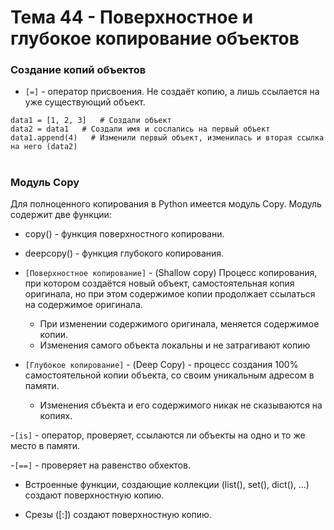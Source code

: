 # Тема 44 - Поверхностное и глубокое копирование объектов

### Создание копий объектов

- `[=]` - оператор присвоения. Не создаёт копию, а лишь ссылается на уже существующий объект.

```
data1 = [1, 2, 3]   # Создали объект
data2 = data1   # Создали имя и сослались на первый объект
data1.append(4)   # Изменили первый объект, изменилась и вторая ссылка на него (data2)
```

#

### Модуль Copy

Для полноценного копирования в Python имеется модуль Copy. Модуль содержит две функции:

- copy() - функция поверхностного копировани.
- deepcopy() - функция глубокого копирования.

- `[Поверхностное копирование]` - (Shallow copy) Процесс копирования, при котором создаётся новый объект, самостоятельная копия оригинала, но при этом содержимое копии продолжает ссылаться на содержимое оригинала.

     - При изменении содержимого оригинала, меняется содержимое копии.
     - Изменения самого объекта локальны и не затрагивают копию

- `[Глубокое копирование]` - (Deep Copy) - процесс создания 100% самостоятельной копии объекта, со своим уникальным адресом в памяти.

     - Изменения сбъекта и его содержимого никак не сказываются на копиях.
 
-`[is]` - оператор, проверяет, ссылаются ли объекты на одно и то же место в памяти.

-`[==]` - проверяет на равенство обхектов.

- Встроенные функции, создающие коллекции (list(), set(), dict(), ...) создают поверхностную копию.

- Срезы ([:]) создают поверхностную копию.
